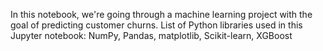 In this notebook, we're going through a machine learning project with the goal of predicting customer churns.
List of Python libraries used in this Jupyter notebook: NumPy, Pandas, matplotlib, Scikit-learn, XGBoost
